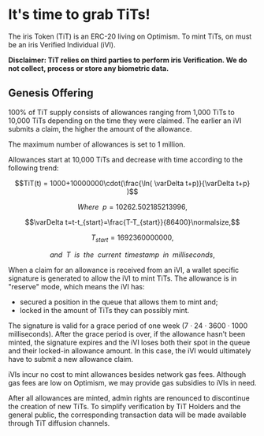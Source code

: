 # It's time to grab TiTs!

The iris Token (TiT) is an ERC-20 living on Optimism. To mint TiTs, on must be an iris Verified Individual (iVI).

**Disclaimer: TiT relies on third parties to perform iris Verification. We do not collect, process or store any biometric data.**

## Genesis Offering

100% of TiT supply consists of allowances ranging from 1,000 TiTs to 10,000 TiTs depending on the time they were claimed. The earlier an iVI submits a claim, the higher the amount of the allowance. 

The maximum number of allowances is set to 1 million. 

Allowances start at 10,000 TiTs and decrease with time according to the following trend:

$$TiT(t) =  1000+10000000\cdot(\frac{\ln( \varDelta t+p)}{\varDelta t+p} )$$

$$Where \enspace p=10262.502185213996,$$

$$\varDelta t=t-t_{start}=\frac{T-T_{start}}{86400}\normalsize,$$

$$T_{start}=1692360000000,$$

$$and\enspace T\enspace is\enspace the\enspace current\enspace timestamp\enspace in\enspace milliseconds,$$



When a claim for an allowance is received from an iVI, a wallet specific signature is generated to allow the iVI to mint TiTs. The allowance is in "reserve" mode, which means the iVI has:
- secured a position in the queue that allows them to mint and;
- locked in the amount of TiTs they can possibly mint.

The signature is valid for a grace period of one week (7 · 24 · 3600 · 1000 milliseconds). After the grace period is over, if the allowance hasn't been minted, the signature expires and the iVI loses both their spot in the queue and their locked-in allowance amount. In this case, the iVI would ultimately have to submit a new allowance claim.

iVIs incur no cost to mint allowances besides network gas fees. Although gas fees are low on Optimism, we may provide gas subsidies to iVIs in need.

After all allowances are minted, admin rights are renounced to discontinue the creation of new TiTs. To simplify verification by TiT Holders and the general public, the corresponding transaction data will be made available through TiT diffusion channels.